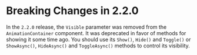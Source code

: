 
# Breaking Changes in 2.2.0

In the `2.2.0` release, the `Visible` parameter was removed from the `AnimationContainer` component. It was deprecated in favor of methods for showing it some time ago. You should use its `Show()`, `Hide()` and `Toggle()` or `ShowAsync()`, `HideAsync()` and `ToggleAsync()` methods to control its visibility.
